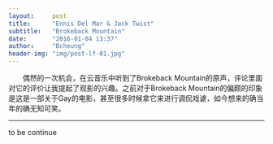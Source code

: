 ```yaml
---
layout:     post
title:      "Ennis Del Mar & Jack Twist"
subtitle:   "Brokeback Mountain"
date:       "2016-01-04 13:37"
author:     "Bcheung"
header-img: "img/post-lf-01.jpg"
---
```


&#8195;&#8195;偶然的一次机会，在云音乐中听到了Brokeback Mountain的原声，评论里面对它的评价让我提起了观影的兴趣。之前对于Brokeback Mountain的偏颇的印象是这是一部关于Gay的电影，甚至很多时候拿它来进行调侃戏谑，如今想来的确当年的确无知可笑。

---- 
to be continue

